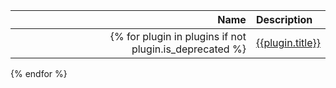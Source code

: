 |                    Name | Description |
|------------------------:| :--------- |
{% for plugin in plugins if not plugin.is_deprecated %}|[{{plugin.title}}]({{plugin.pluginId}}.md) | {{plugin.description}} |
{% endfor %}
